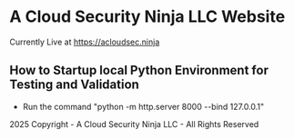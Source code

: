 # A Cloud Security Ninja LLC Website
Currently Live at https://acloudsec.ninja


## How to Startup local Python Environment for Testing and Validation

- Run the command "python -m http.server 8000 --bind 127.0.0.1"


2025 Copyright - A Cloud Security Ninja LLC - All Rights Reserved
